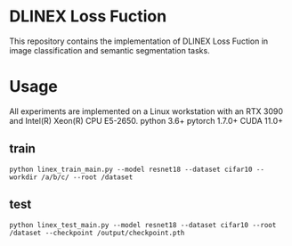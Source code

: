 # DLINEX Loss Fuction
This repository contains the implementation of DLINEX Loss Fuction in image classification and semantic segmentation tasks.

# Usage
All experiments are implemented on a Linux workstation with an RTX 3090 and Intel(R) Xeon(R) CPU E5-2650.
python 3.6+
pytorch 1.7.0+
CUDA 11.0+

## train
```
python linex_train_main.py --model resnet18 --dataset cifar10 --workdir /a/b/c/ --root /dataset
```

## test
```
python linex_test_main.py --model resnet18 --dataset cifar10 --root /dataset --checkpoint /output/checkpoint.pth
```
